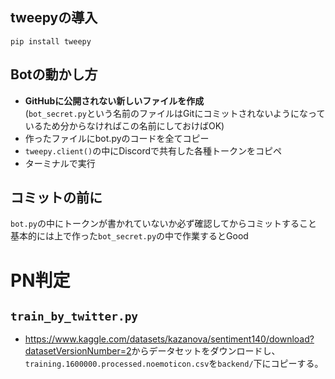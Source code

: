 ## tweepyの導入<br/>
`pip install tweepy`<br/>

## Botの動かし方<br/>
* **GitHubに公開されない新しいファイルを作成**<br/>
(`bot_secret.py`という名前のファイルはGitにコミットされないようになっているため分からなければこの名前にしておけばOK)<br/>
* 作ったファイルにbot.pyのコードを全てコピー<br/>
* `tweepy.client()`の中にDiscordで共有した各種トークンをコピペ<br/>
* ターミナルで実行<br/>

## コミットの前に
`bot.py`の中にトークンが書かれていないか必ず確認してからコミットすること<br/>
基本的には上で作った`bot_secret.py`の中で作業するとGood

# PN判定

## `train_by_twitter.py`
- <https://www.kaggle.com/datasets/kazanova/sentiment140/download?datasetVersionNumber=2>からデータセットをダウンロードし、`training.1600000.processed.noemoticon.csv`を`backend/`下にコピーする。